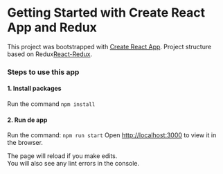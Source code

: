 # Getting Started with Create React App and Redux
This project was bootstrapped with [Create React App](https://github.com/facebook/create-react-app).
Project structure based on Redux[React-Redux](https://react-redux.js.org/introduction/getting-started).

### Steps to use this app
#### 1. Install packages
Run the command `npm install`

#### 2. Run de app
Run the command: `npm run start`
Open [http://localhost:3000](http://localhost:3000) to view it in the browser.

The page will reload if you make edits.\
You will also see any lint errors in the console.
